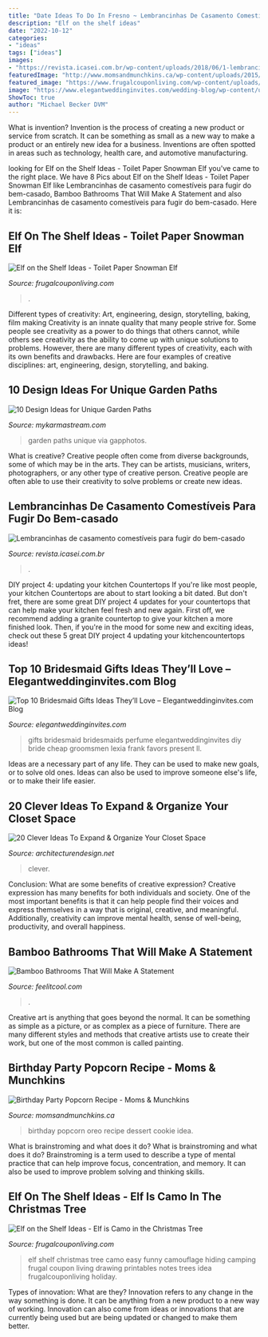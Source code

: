```yaml
---
title: "Date Ideas To Do In Fresno ~ Lembrancinhas De Casamento Comestíveis Para Fugir Do Bem-casado"
description: "Elf on the shelf ideas"
date: "2022-10-12"
categories:
- "ideas"
tags: ["ideas"]
images:
- "https://revista.icasei.com.br/wp-content/uploads/2018/06/1-lembrancinhas-e-casamento.jpeg"
featuredImage: "http://www.momsandmunchkins.ca/wp-content/uploads/2015/01/birthday-party-popcorn-1.jpg"
featured_image: "https://www.frugalcouponliving.com/wp-content/uploads/2014/11/TP-Snowman-Elf-on-the-shelf-ideas-frugal-coupon-living.jpg"
image: "https://www.elegantweddinginvites.com/wedding-blog/wp-content/uploads/2015/07/perfume-scents-for-bridemaid-gifts-ideas.jpg"
ShowToc: true
author: "Michael Becker DVM"
---
```



What is invention?
Invention is the process of creating a new product or service from scratch. It can be something as small as a new way to make a product or an entirely new idea for a business. Inventions are often spotted in areas such as technology, health care, and automotive manufacturing.

	

		
looking for Elf on the Shelf Ideas - Toilet Paper Snowman Elf you've came to the right place. We have 8 Pics about Elf on the Shelf Ideas - Toilet Paper Snowman Elf like Lembrancinhas de casamento comestíveis para fugir do bem-casado, Bamboo Bathrooms That Will Make A Statement and also Lembrancinhas de casamento comestíveis para fugir do bem-casado. Here it is:
		
    
## Elf On The Shelf Ideas - Toilet Paper Snowman Elf

<img loading=lazy src="https://www.frugalcouponliving.com/wp-content/uploads/2014/11/TP-Snowman-Elf-on-the-shelf-ideas-frugal-coupon-living.jpg" onerror="this.onerror=null;this.src='https://tse2.mm.bing.net/th?id=OIP.GryHoLz8Gn0WH0Uu92pykgHaLH&amp;pid=15.1';" alt="Elf on the Shelf Ideas - Toilet Paper Snowman Elf">

_Source: frugalcouponliving.com_

>. 

	

Different types of creativity: Art, engineering, design, storytelling, baking, film making
Creativity is an innate quality that many people strive for. Some people see creativity as a power to do things that others cannot, while others see creativity as the ability to come up with unique solutions to problems. However, there are many different types of creativity, each with its own benefits and drawbacks. Here are four examples of creative disciplines: art, engineering, design, storytelling, and baking.

    
## 10 Design Ideas For Unique Garden Paths

<img loading=lazy src="https://mykarmastream.com/wp-content/uploads/2016/05/idea2-2.jpg" onerror="this.onerror=null;this.src='https://tse4.mm.bing.net/th?id=OIP.Gvl49LNVVwfSew4WfdwINwHaLG&amp;pid=15.1';" alt="10 Design Ideas for Unique Garden Paths">

_Source: mykarmastream.com_

>garden paths unique via gapphotos. 

	

What is creative?
Creative people often come from diverse backgrounds, some of which may be in the arts. They can be artists, musicians, writers, photographers, or any other type of creative person. Creative people are often able to use their creativity to solve problems or create new ideas.

    
## Lembrancinhas De Casamento Comestíveis Para Fugir Do Bem-casado

<img loading=lazy src="https://revista.icasei.com.br/wp-content/uploads/2018/06/1-lembrancinhas-e-casamento.jpeg" onerror="this.onerror=null;this.src='https://tse4.mm.bing.net/th?id=OIP.5SrJ7ngwGHRvU0rlDXd9PQHaLH&amp;pid=15.1';" alt="Lembrancinhas de casamento comestíveis para fugir do bem-casado">

_Source: revista.icasei.com.br_

>. 

	

DIY project 4: updating your kitchen Countertops
If you're like most people, your kitchen Countertops are about to start looking a bit dated. But don't fret, there are some great DIY project 4 updates for your countertops that can help make your kitchen feel fresh and new again. First off, we recommend adding a granite countertop to give your kitchen a more finished look. Then, if you're in the mood for some new and exciting ideas, check out these 5 great DIY project 4 updating your kitchencountertops ideas!

    
## Top 10 Bridesmaid Gifts Ideas They’ll Love – Elegantweddinginvites.com Blog

<img loading=lazy src="https://www.elegantweddinginvites.com/wedding-blog/wp-content/uploads/2015/07/perfume-scents-for-bridemaid-gifts-ideas.jpg" onerror="this.onerror=null;this.src='https://tse3.mm.bing.net/th?id=OIP.lvAu7yHm4xA6GAox8CxDBgHaMW&amp;pid=15.1';" alt="Top 10 Bridesmaid Gifts Ideas They’ll Love – Elegantweddinginvites.com Blog">

_Source: elegantweddinginvites.com_

>gifts bridesmaid bridesmaids perfume elegantweddinginvites diy bride cheap groomsmen lexia frank favors present ll. 

	

Ideas are a necessary part of any life. They can be used to make new goals, or to solve old ones. Ideas can also be used to improve someone else's life, or to make their life easier.

    
## 20 Clever Ideas To Expand &amp; Organize Your Closet Space

<img loading=lazy src="https://cdn.architecturendesign.net/wp-content/uploads/2015/07/AD-Closet-Organizing-Ideas-12.jpg" onerror="this.onerror=null;this.src='https://tse3.mm.bing.net/th?id=OIP.qxJdbkoiq5PCE5M3fhuwvgHaLE&amp;pid=15.1';" alt="20 Clever Ideas To Expand &amp; Organize Your Closet Space">

_Source: architecturendesign.net_

>clever. 

	

Conclusion: What are some benefits of creative expression?
Creative expression has many benefits for both individuals and society. One of the most important benefits is that it can help people find their voices and express themselves in a way that is original, creative, and meaningful. Additionally, creativity can improve mental health, sense of well-being, productivity, and overall happiness.

    
## Bamboo Bathrooms That Will Make A Statement

<img loading=lazy src="https://feelitcool.com/wp-content/uploads/2017/03/bamboo-bathrooms9.jpg" onerror="this.onerror=null;this.src='https://tse3.mm.bing.net/th?id=OIP.nXfP8gD3_TCGW0k3F8lruwDYEg&amp;pid=15.1';" alt="Bamboo Bathrooms That Will Make A Statement">

_Source: feelitcool.com_

>. 

	

Creative art is anything that goes beyond the normal. It can be something as simple as a picture, or as complex as a piece of furniture. There are many different styles and methods that creative artists use to create their work, but one of the most common is called painting.

    
## Birthday Party Popcorn Recipe - Moms &amp; Munchkins

<img loading=lazy src="http://www.momsandmunchkins.ca/wp-content/uploads/2015/01/birthday-party-popcorn-1.jpg" onerror="this.onerror=null;this.src='https://tse1.mm.bing.net/th?id=OIP.nPu_VVU6bFgKfUdWGkd_GAHaLH&amp;pid=15.1';" alt="Birthday Party Popcorn Recipe - Moms &amp; Munchkins">

_Source: momsandmunchkins.ca_

>birthday popcorn oreo recipe dessert cookie idea. 

	

What is brainstroming and what does it do?
What is brainstroming and what does it do? Brainstroming is a term used to describe a type of mental practice that can help improve focus, concentration, and memory. It can also be used to improve problem solving and thinking skills.

    
## Elf On The Shelf Ideas - Elf Is Camo In The Christmas Tree

<img loading=lazy src="http://cdn.frugalcouponliving.com/wp-content/uploads/2014/11/Elf-on-the-shelf-ideas-camo-frugal-coupon-living.jpg" onerror="this.onerror=null;this.src='https://tse2.mm.bing.net/th?id=OIP.7r37pjWjbchiaOhq1IXnjgHaLH&amp;pid=15.1';" alt="Elf on the Shelf Ideas - Elf is Camo in the Christmas Tree">

_Source: frugalcouponliving.com_

>elf shelf christmas tree camo easy funny camouflage hiding camping frugal coupon living drawing printables notes trees idea frugalcouponliving holiday. 

	

Types of innovation: What are they?
Innovation refers to any change in the way something is done. It can be anything from a new product to a new way of working. Innovation can also come from ideas or innovations that are currently being used but are being updated or changed to make them better.

